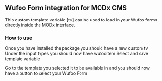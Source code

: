## Wufoo Form integration for MODx CMS

This custom template variable [tv] can be used to load in your Wufoo forms directly inside the MODx interface.


### How to use
Once you have installed the package you should have a new custom tv
Under the input types you should now have wufooitem
Select and save template variable

Go to the template you selected it to be available in and you should now have a button to select your Wufoo Form
